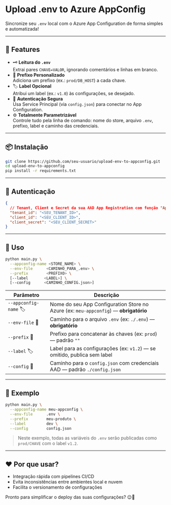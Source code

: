 # Upload .env to Azure AppConfig

Sincronize seu `.env` local com o Azure App Configuration de forma simples e automatizada!

---

## 🚀 Features

- 🗝️ **Leitura do `.env`**  
  Extrai pares `CHAVE=VALOR`, ignorando comentários e linhas em branco.  
- 🔖 **Prefixo Personalizado**  
  Adiciona um prefixo (ex.: `prod/DB_HOST`) a cada chave.  
- 🏷️ **Label Opcional**  
  Atribui um label (ex.: `v1.0`) às configurações, se desejado.  
- 🔐 **Autenticação Segura**  
  Usa Service Principal (via `config.json`) para conectar no App Configuration.  
- ⚙️ **Totalmente Parametrizável**  
  Controle tudo pela linha de comando: nome do store, arquivo `.env`, prefixo, label e caminho das credenciais.

---

## 📦 Instalação

```bash
git clone https://github.com/seu-usuario/upload-env-to-appconfig.git
cd upload-env-to-appconfig
pip install -r requirements.txt
```

---

## 🔐 Autenticação

```json
{
  // Tenant, Client e Secret da sua AAD App Registration com função "App Configuration Data Owner" ou similar
  "tenant_id": "<SEU_TENANT_ID>",
  "client_id": "<SEU_CLIENT_ID>",
  "client_secret": "<SEU_CLIENT_SECRET>"
}
```

---

## 📖 Uso

```bash
python main.py \
  --appconfig-name <STORE_NAME> \
  --env-file      <CAMINHO_PARA_.env> \
  --prefix        <PREFIXO> \
  [--label       <LABEL>] \
  [--config      <CAMINHO_CONFIG.json>]
```

| Parâmetro                 | Descrição                                                                                 |
|---------------------------|-------------------------------------------------------------------------------------------|
| `--appconfig-name` 🏷️     | Nome do seu App Configuration Store no Azure (ex: `meu-appconfig`) — **obrigatório**      |
| `--env-file` 📄           | Caminho para o arquivo `.env` (ex: `./.env`) — **obrigatório**                            |
| `--prefix` 🔖             | Prefixo para concatenar às chaves (ex: `prod`) — padrão `""`                              |
| `--label` 🏷️             | Label para as configurações (ex: `v1.2`) — se omitido, publica sem label                  |
| `--config` 🔐             | Caminho para o `config.json` com credenciais AAD — padrão `./config.json`                 |

---

## 📝 Exemplo

```bash
python main.py \
  --appconfig-name meu-appconfig \
  --env-file      .env \
  --prefix        meu-produto \
  --label         dev \
  --config        config.json
```

> Neste exemplo, todas as variáveis do `.env` serão publicadas como `prod/CHAVE` com o label `v1.2`.  

---

## ❤️ Por que usar?

- Integração rápida com pipelines CI/CD  
- Evita inconsistências entre ambientes local e nuvem  
- Facilita o versionamento de configurações  

Pronto para simplificar o deploy das suas configurações? 😉🚀
